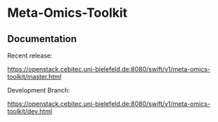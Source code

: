 # Meta-Omics-Toolkit

## Documentation

Recent release:

https://openstack.cebitec.uni-bielefeld.de:8080/swift/v1/meta-omics-toolkit/master.html

Development Branch:

https://openstack.cebitec.uni-bielefeld.de:8080/swift/v1/meta-omics-toolkit/dev.html
